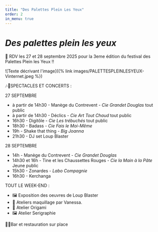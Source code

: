 ```yaml
---
title: "Des Palettes Plein Les Yeux"
order: 2
in_menu: true
---
```

# _Des palettes plein les yeux_ 

🤩  RDV les 27 et 28 septembre 2025 pour la 3eme édition du festival des Palettes Plein les Yeux !! 

![Texte décrivant l'image]({% link images/PALETTESPLEINLESYEUX-Vinternet.jpeg %})



🎶🥳SPECTACLES ET CONCERTS :

27 SEPTEMBRE
* à partir de 14h30 - Manège du Contrevent - _Cie Grandet Douglas_
tout public
* à partir de 14h30 - Déclics - _Cie Art Tout Chaud_
tout public
* 16h30 - Digitôle - _Cie Les trébuchés_
tout public
* 18h30 - Badass - _Cie Fais le Moi-Même_
* 19h - Shake that thing - _Big Joanna_
* 21h30 - DJ set Loup Blaster

28 SEPTEMBRE
* 14h - Manège du Contrevent - _Cie Grandet Douglas_
* 14h30 et 16h - Tine et les Chaussettes Rouges - _Cie la Main à la Pâte_
Jeune public
* 15h30 - Zonardes - _Labo Compagnie_
* 16h30 - Kerchanga


TOUT LE WEEK-END :
* 🖼️ Exposition des oeuvres de Loup Blaster 
* 💄 Ateliers maquillage par Vanessa.
* 🐸 Atelier Origami
* 🖼️ Atelier Serigraphie


🍻🍟Bar et restauration sur place 